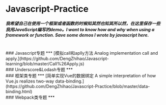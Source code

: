 # Javascript-Practice
##### 我希望自己在使用一个框架或者函数的时候知其然也知其所以然，在这里保存一些我用JavaScript编写的demo。I want to know how and why when using a framework or function. Save some demos I wrote by javascript here.
<br>
### Javascript专题
***
[模拟call和aplly方法 Analog implementation call and apply.](https://github.com/DengZhihao/Javascript-learning/blob/master/Call%26Apply.js)
<br>
### Underscore&Lodash专题
***
<br>
### 框架类专题
***
[简单实现Vue的数据绑定 A simple interpretation of how Vue.js realizes two-way data-binding.](https://github.com/DengZhihao/Javascript-Practice/blob/master/data-binding.html)
<br>
### Webpack类专题
***

